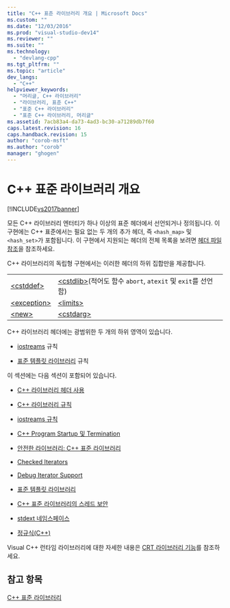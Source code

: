 ```yaml
---
title: "C++ 표준 라이브러리 개요 | Microsoft Docs"
ms.custom: ""
ms.date: "12/03/2016"
ms.prod: "visual-studio-dev14"
ms.reviewer: ""
ms.suite: ""
ms.technology: 
  - "devlang-cpp"
ms.tgt_pltfrm: ""
ms.topic: "article"
dev_langs: 
  - "C++"
helpviewer_keywords: 
  - "머리글, C++ 라이브러리"
  - "라이브러리, 표준 C++"
  - "표준 C++ 라이브러리"
  - "표준 C++ 라이브러리, 머리글"
ms.assetid: 7acb83a4-da73-4ad3-bc30-a71289db7f60
caps.latest.revision: 16
caps.handback.revision: 15
author: "corob-msft"
ms.author: "corob"
manager: "ghogen"
---
```

# C++ 표준 라이브러리 개요
[!INCLUDE[vs2017banner](../assembler/inline/includes/vs2017banner.md)]

모든 C\+\+ 라이브러리 엔터티가 하나 이상의 표준 헤더에서 선언되거나 정의됩니다.  이 구현에는 C\+\+ 표준에서는 필요 없는 두 개의 추가 헤더, 즉 `<hash_map>` 및 `<hash_set>`가 포함됩니다.  이 구현에서 지원되는 헤더의 전체 목록을 보려면 [헤더 파일 참조](../standard-library/cpp-standard-library-header-files.md)을 참조하세요.  
  
 C\+\+ 라이브러리의 독립형 구현에서는 이러한 헤더의 하위 집합만을 제공합니다.  
  
|||  
|-|-|  
|[\<cstddef\>](../standard-library/cstddef.md)|[\<cstdlib\>](../standard-library/cstdlib.md)\(적어도 함수 `abort`, `atexit` 및 `exit`를 선언함\)|  
|[\<exception\>](../standard-library/exception.md)|[\<limits\>](../standard-library/limits.md)|  
|[\<new\>](../standard-library/new.md)|[\<cstdarg\>](../standard-library/cstdarg.md)|  
  
 C\+\+ 라이브러리 헤더에는 광범위한 두 개의 하위 영역이 있습니다.  
  
-   [iostreams](../standard-library/iostreams-conventions.md) 규칙  
  
-   [표준 템플릿 라이브러리](../misc/standard-template-library.md) 규칙  
  
 이 섹션에는 다음 섹션이 포함되어 있습니다.  
  
-   [C\+\+ 라이브러리 헤더 사용](../standard-library/using-cpp-library-headers.md)  
  
-   [C\+\+ 라이브러리 규칙](../standard-library/cpp-library-conventions.md)  
  
-   [iostreams 규칙](../standard-library/iostreams-conventions.md)  
  
-   [C\+\+ Program Startup 및 Termination](../standard-library/cpp-program-startup-and-termination.md)  
  
-   [안전한 라이브러리: C\+\+ 표준 라이브러리](../standard-library/safe-libraries-cpp-standard-library.md)  
  
-   [Checked Iterators](../standard-library/checked-iterators.md)  
  
-   [Debug Iterator Support](../standard-library/debug-iterator-support.md)  
  
-   [표준 템플릿 라이브러리](../misc/standard-template-library.md)  
  
-   [C\+\+ 표준 라이브러리의 스레드 보안](../standard-library/thread-safety-in-the-cpp-standard-library.md)  
  
-   [stdext 네임스페이스](../standard-library/stdext-namespace.md)  
  
-   [정규식\(C\+\+\)](../standard-library/regular-expressions-cpp.md)  
  
 Visual C\+\+ 런타임 라이브러리에 대한 자세한 내용은 [CRT 라이브러리 기능](../c-runtime-library/crt-library-features.md)를 참조하세요.  
  
## 참고 항목  
 [C\+\+ 표준 라이브러리](../standard-library/cpp-standard-library-reference.md)